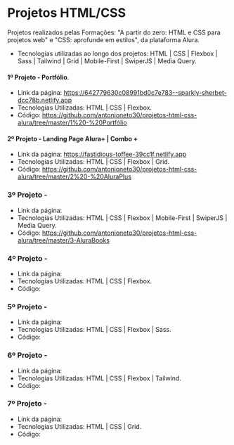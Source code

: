 # Projetos HTML/CSS

Projetos realizados pelas Formações: "A partir do zero: HTML e CSS para projetos web" e "CSS: aprofunde em estilos", da plataforma Alura.

- Tecnologias utilizadas ao longo dos projetos: HTML | CSS | Flexbox | Sass | Tailwind | Grid | Mobile-First | SwiperJS | Media Query.

#### 1º Projeto - Portfólio.
- Link da página: https://642779630c08991bd0c7e783--sparkly-sherbet-dcc78b.netlify.app
- Tecnologias Utilizadas: HTML | CSS | Flexbox.
- Código: https://github.com/antonioneto30/projetos-html-css-alura/tree/master/1%20-%20Portfólio

#### 2º Projeto - Landing Page Alura+ | Combo +
- Link da página: https://fastidious-toffee-39cc1f.netlify.app
- Tecnologias Utilizadas: HTML | CSS | Flexbox | Grid.
- Código: https://github.com/antonioneto30/projetos-html-css-alura/tree/master/2%20-%20AluraPlus

### 3º Projeto - 
- Link da página:
- Tecnologias Utilizadas: HTML | CSS | Flexbox | Mobile-First | SwiperJS | Media Query.
- Código: https://github.com/antonioneto30/projetos-html-css-alura/tree/master/3-AluraBooks

### 4º Projeto - 
- Link da página:
- Tecnologias Utilizadas: HTML | CSS | Flexbox.
- Código:

### 5º Projeto - 
- Link da página:
- Tecnologias Utilizadas: HTML | CSS | Flexbox | Sass.
- Código:

### 6º Projeto - 
- Link da página:
- Tecnologias Utilizadas: HTML | CSS | Flexbox | Tailwind.
- Código:

### 7º Projeto - 
- Link da página:
- Tecnologias Utilizadas: HTML | CSS | Grid.
- Código:
